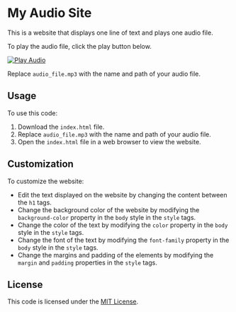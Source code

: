 # My Audio Site

This is a website that displays one line of text and plays one audio file.

To play the audio file, click the play button below.

[![Play Audio](https:\/\/img.shields.io\/badge\/Audio-Play-green)](audio_file.mp3)

Replace `audio_file.mp3` with the name and path of your audio file.

## Usage

To use this code:

1. Download the `index.html` file.
2. Replace `audio_file.mp3` with the name and path of your audio file.
3. Open the `index.html` file in a web browser to view the website.

## Customization

To customize the website:

- Edit the text displayed on the website by changing the content between the `h1` tags.
- Change the background color of the website by modifying the `background-color` property in the `body` style in the `style` tags.
- Change the color of the text by modifying the `color` property in the `body` style in the `style` tags.
- Change the font of the text by modifying the `font-family` property in the `body` style in the `style` tags.
- Change the margins and padding of the elements by modifying the `margin` and `padding` properties in the `style` tags.

## License

This code is licensed under the [MIT License](LICENSE).
